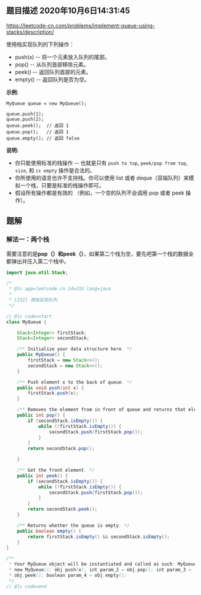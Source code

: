 ## 题目描述	2020年10月6日14:31:45

https://leetcode-cn.com/problems/implement-queue-using-stacks/description/

使用栈实现队列的下列操作：

- push(x) -- 将一个元素放入队列的尾部。
- pop() -- 从队列首部移除元素。
- peek() -- 返回队列首部的元素。
- empty() -- 返回队列是否为空。

 

**示例:**

```
MyQueue queue = new MyQueue();

queue.push(1);
queue.push(2);  
queue.peek();  // 返回 1
queue.pop();   // 返回 1
queue.empty(); // 返回 false
```

 

**说明:**

- 你只能使用标准的栈操作 -- 也就是只有 `push to top`, `peek/pop from top`, `size`, 和 `is empty` 操作是合法的。
- 你所使用的语言也许不支持栈。你可以使用 list 或者 deque（双端队列）来模拟一个栈，只要是标准的栈操作即可。
- 假设所有操作都是有效的 （例如，一个空的队列不会调用 pop 或者 peek 操作）。

## 题解

### 解法一：两个栈

需要注意的是**pop（）**和**peek（）**，如果第二个栈为空，要先吧第一个栈的数据全都弹出并压入第二个栈中。

```java
import java.util.Stack;

/*
 * @lc app=leetcode.cn id=232 lang=java
 *
 * [232] 用栈实现队列
 */

// @lc code=start
class MyQueue {

    Stack<Integer> firstStack;
    Stack<Integer> secondStack;

    /** Initialize your data structure here. */
    public MyQueue() {
        firstStack = new Stack<>();
        secondStack = new Stack<>();
    }

    /** Push element x to the back of queue. */
    public void push(int x) {
        firstStack.push(x);
    }

    /** Removes the element from in front of queue and returns that element. */
    public int pop() {
        if (secondStack.isEmpty()) {
            while (!firstStack.isEmpty()) {
                secondStack.push(firstStack.pop());
            }
        }
        return secondStack.pop();

    }

    /** Get the front element. */
    public int peek() {
        if (secondStack.isEmpty()) {
            while (!firstStack.isEmpty()) {
                secondStack.push(firstStack.pop());
            }
        }
        return secondStack.peek();
    }

    /** Returns whether the queue is empty. */
    public boolean empty() {
        return firstStack.isEmpty() && secondStack.isEmpty();
    }
}

/**
 * Your MyQueue object will be instantiated and called as such: MyQueue obj =
 * new MyQueue(); obj.push(x); int param_2 = obj.pop(); int param_3 =
 * obj.peek(); boolean param_4 = obj.empty();
 */
// @lc code=end

```


